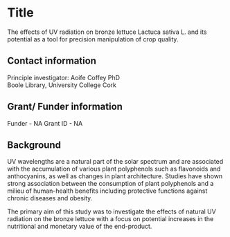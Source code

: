 # Title

The effects of UV radiation on  bronze lettuce Lactuca sativa L. and its potential as a tool for precision manipulation of crop quality.  

## Contact information

Principle investigator: Aoife Coffey PhD       
Boole Library,
University College Cork

## Grant/ Funder information
Funder - NA
Grant ID - NA           

## Background 

UV wavelengths are a natural part of the solar spectrum and are associated with the accumulation of various plant polyphenols such as flavonoids and anthocyanins, as well as changes in plant architecture. Studies have shown strong association between the consumption of plant polyphenols and a milieu of human-health benefits including protective functions against chronic diseases and obesity. 

The primary aim of this study was to investigate the effects of natural UV radiation on the bronze lettuce with a focus on potential increases in the nutritional and monetary value of the end-product. 

